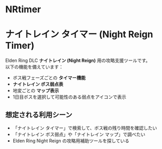# NRtimer
# ナイトレイン タイマー (Night Reign Timer)

Elden Ring DLC **ナイトレイン (Night Reign)** 用の攻略支援ツールです。  
以下の機能を備えています：

- ボス戦フェーズごとの **タイマー機能**
- **ナイトレイン ボス弱点表**
- 地変ごとの **マップ表示**
- 1日目ボスを選択して可能性のある弱点をアイコンで表示

## 想定される利用シーン
- 「ナイトレイン タイマー」で検索して、ボス戦の残り時間を確認したい
- 「ナイトレイン ボス弱点」や「ナイトレイン マップ」で調べたい
- Elden Ring Night Reign の攻略用補助ツールを探している
